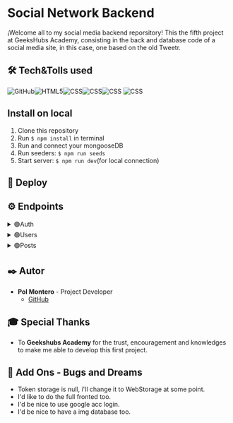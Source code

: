 # Social Network Backend

¡Welcome all to my social media backend reporsitory! This the fifth project at GeeksHubs Academy, consisting in the back and database code of a social media site, in this case, one based on the old Tweetr.


## 🛠️ Tech&Tolls used 

<img src="https://img.shields.io/badge/GitHub-100000?style=for-the-badge&logo=github&logoColor=white" alt="GitHub" /><img src="https://img.shields.io/badge/Node.js-43853D?style=for-the-badge&logo=node.js&logoColor=white" alt="HTML5" /><img src="https://img.shields.io/badge/JavaScript-323330?style=for-the-badge&logo=javascript&logoColor=F7DF1E" alt="CSS" /><img src="https://img.shields.io/badge/Express.js-404D59?style=for-the-badge" alt="CSS"/><img src="https://img.shields.io/badge/MongoDB-4EA94B?style=for-the-badge&logo=mongodb&logoColor=white" alt="CSS" />
<img src="https://img.shields.io/badge/DOCKER-2020BF?style=for-the-badge&logo=docker&logoColor=white" alt="CSS" />

## Install on local
1.  Clone this repository
2.  Run ` $ npm install ` in terminal
3.  Run and connect your mongooseDB
4.  Run seeders:  ` $ npm run seeds `
5.  Start server:  ` $ npm run dev `(for local connection)

## 🚀 Deploy

##  ⚙️ Endpoints
<details>
<summary>🟢Auth</summary>
<details>
<summary>User Registration</summary>

-   Register new user
    
    Registers a new user. The username and email must be unique.

        POST /register

    Body:
    
    ```json
    {
        "userName": "User",
        "email": "user@adress.com",
        "password": "password"
    }
    ```

</details>

<details>
<summary>User Login</summary>

-   Login user
    
    Logs in a user using their email and password. (Currently doesn't support login via username).

        POST /login
        
    Body:

    ```json
    {
        "email": "super@super.com",
        "password": "123456"
    }
    ```

</details>
</details>
<details>
<summary>🟢Users</summary>
<details>
<summary>User Management</summary>

-   Retrieve active usernames
    
    Retrieves active usernames. Default page is 0 and default page size is 5. If the user is an admin, retrieves all usernames.

        GET /users/
        
    Parameters:
    
    -   `page`: Page number (optional)
    -   `pageSize`: Number of usernames per page (optional)

</details>

<details>
<summary>Retrieve User Information</summary>

-   Retrieve user information
    
    Retrieves user information based on username. If the profile is public, retrieves all information; if private, retrieves only username, real name, followers, and following.

        GET /user/:userName

</details>

<details>
<summary>User Deletion</summary>

-   Delete user
    
    Deletes a user account. Only accessible to administrators or the user themselves.

        DELETE /users/:userName

</details>

<details>
<summary>User Update</summary>

-   Update user information
    
    Updates user information. Accessible to administrators or the user themselves.

        PUT /users/:userName

</details>

<details>
<summary>User Follow/Unfollow</summary>

-   Follow or unfollow a user
    
    Follows or unfollows a user profile.

        PUT /users/follow/:userName

</details>

<details>
<summary>User Post Retrieval</summary>

-   Retrieve user posts
    
    Retrieves active posts from a user's profile.

        GET /users/posts/:userName

</details>
</details>
<details>
<summary>🟢Posts</summary>
<details>
<summary>Post Management</summary>

-   Retrieve active posts
    
    Retrieves active posts. Default page is 0 and default page size is 5. If the user is an admin, retrieves all posts.

        GET /posts/
        
    Parameters:
    
    -   `page`: Page number (optional)
    -   `pageSize`: Number of posts per page (optional)

</details>

<details>
<summary>Retrieve Post</summary>

-   Retrieve post by ID
    
    Retrieves a post by its ID.

        GET /posts/:id

</details>

<details>
<summary>Post Creation</summary>

-   Create a new post
    
    Creates a new post.

        POST /posts/

    Body:

    ```json
    {
        "text": "This is a new post."
    }
    ```

</details>

<details>
<summary>Post Update</summary>

-   Update post
    
    Updates a post. Requires post ID and updated text.

        PUT /posts/
        
    Body:

    ```json
    {
        "postId": "post_id_here",
        "text": "Updated post content."
    }
    ```

</details>

<details>
<summary>Post Deletion</summary>

-   Delete post
    
    Deletes a post. Only accessible to administrators or the post creator.

        DELETE /posts/:postId

</details>

<details>
<summary>Post Like/Unlike</summary>

-   Like or unlike a post
    
    Likes or removes a like from a post.

        PUT /posts/like/:id

</details>
<details>
<summary>Create comment</summary>

-   Create a comment 
    
    Comments act like posts, user post routes for comments

        POST /posts/commnet

        Body:

    ```json
    {
        "text": "comment content",
        "commnetOf": "Post/Commnet Id wich is commnetted from"
    }
    ```

</details>
</details>

## ✒️ Autor

- **Pol Montero** - Project Developer
  - [GitHub](https://github.com/hypoldev) 

## 🎓 Special Thanks

- To **Geekshubs Academy** for the trust, encouragement and knowledges to make me able to develop this first project.


## 📄 Add Ons - Bugs and Dreams

- Token storage is null, i'll change it to WebStorage at some point.
- I'd like to do the full fronted too.
- I'd be nice to use google acc login.
- I'd be nice to have a img database too.


